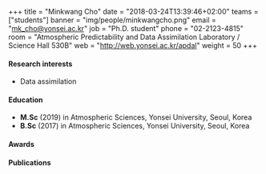 +++
title = "Minkwang Cho"
date = "2018-03-24T13:39:46+02:00"
teams = ["students"]
banner = "img/people/minkwangcho.png"
email = "mk_cho@yonsei.ac.kr"
job = "Ph.D. student"
phone = "02-2123-4815"
room = "Atmospheric Predictability and Data Assimilation Laboratory / Science Hall 530B"
web = "http://web.yonsei.ac.kr/apdal"
weight = 50
+++

#### Research interests
+ Data assimilation


#### Education
 + **M.Sc** (2019) in Atmospheric Sciences, Yonsei University, Seoul, Korea
 + **B.Sc** (2017) in Atmospheric Sciences, Yonsei University, Seoul, Korea


#### Awards


#### Publications
